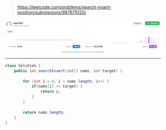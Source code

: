 > https://leetcode.com/problems/search-insert-position/submissions/987675120/

![img.png](image/35_성능.png)

---
~~~java
class Solution {
    public int searchInsert(int[] nums, int target) {

        for (int i = 0; i < nums.length; i++) {
            if(nums[i] >= target) {
                return i;
            }
        }

        return nums.length;
    }
}
~~~